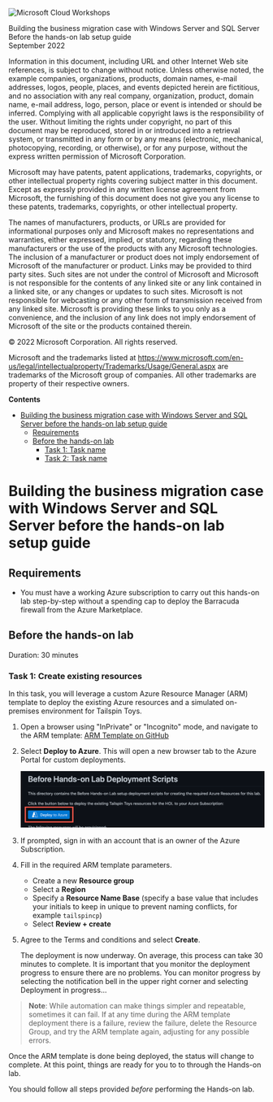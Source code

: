 ![](https://github.com/Microsoft/MCW-Template-Cloud-Workshop/raw/main/Media/ms-cloud-workshop.png "Microsoft Cloud Workshops")

<div class="MCWHeader1">
Building the business migration case with Windows Server and SQL Server
</div>

<div class="MCWHeader2">
Before the hands-on lab setup guide
</div>

<div class="MCWHeader3">
September 2022
</div>


Information in this document, including URL and other Internet Web site references, is subject to change without notice. Unless otherwise noted, the example companies, organizations, products, domain names, e-mail addresses, logos, people, places, and events depicted herein are fictitious, and no association with any real company, organization, product, domain name, e-mail address, logo, person, place or event is intended or should be inferred. Complying with all applicable copyright laws is the responsibility of the user. Without limiting the rights under copyright, no part of this document may be reproduced, stored in or introduced into a retrieval system, or transmitted in any form or by any means (electronic, mechanical, photocopying, recording, or otherwise), or for any purpose, without the express written permission of Microsoft Corporation.

Microsoft may have patents, patent applications, trademarks, copyrights, or other intellectual property rights covering subject matter in this document. Except as expressly provided in any written license agreement from Microsoft, the furnishing of this document does not give you any license to these patents, trademarks, copyrights, or other intellectual property.

The names of manufacturers, products, or URLs are provided for informational purposes only and Microsoft makes no representations and warranties, either expressed, implied, or statutory, regarding these manufacturers or the use of the products with any Microsoft technologies. The inclusion of a manufacturer or product does not imply endorsement of Microsoft of the manufacturer or product. Links may be provided to third party sites. Such sites are not under the control of Microsoft and Microsoft is not responsible for the contents of any linked site or any link contained in a linked site, or any changes or updates to such sites. Microsoft is not responsible for webcasting or any other form of transmission received from any linked site. Microsoft is providing these links to you only as a convenience, and the inclusion of any link does not imply endorsement of Microsoft of the site or the products contained therein.

© 2022 Microsoft Corporation. All rights reserved.

Microsoft and the trademarks listed at <https://www.microsoft.com/en-us/legal/intellectualproperty/Trademarks/Usage/General.aspx> are trademarks of the Microsoft group of companies. All other trademarks are property of their respective owners.

**Contents**

<!-- TOC -->

- [Building the business migration case with Windows Server and SQL Server before the hands-on lab setup guide](#building-the-business-migration-case-with-windows-server-and-sql-server-before-the-hands-on-lab-setup-guide)
    - [Requirements](#requirements)
    - [Before the hands-on lab](#before-the-hands-on-lab)
        - [Task 1: Task name](#task-1-task-name)
        - [Task 2: Task name](#task-2-task-name)

<!-- /TOC -->

# Building the business migration case with Windows Server and SQL Server before the hands-on lab setup guide

## Requirements

- You must have a working Azure subscription to carry out this hands-on lab step-by-step without a spending cap to deploy the Barracuda firewall from the Azure Marketplace.

## Before the hands-on lab

Duration: 30 minutes

### Task 1: Create existing resources

In this task, you will leverage a custom Azure Resource Manager (ARM) template to deploy the existing Azure resources and a simulated on-premises environment for Tailspin Toys.

1. Open a browser using "InPrivate" or "Incognito" mode, and navigate to the ARM template: [ARM Template on GitHub](https://github.com/solliancenet/Building-the-business-migration-case-with-Windows-Server-and-SQL-Server/tree/lab/Hands-on%20lab/resources/deployment)

2. Select **Deploy to Azure**. This will open a new browser tab to the Azure Portal for custom deployments.

    ![GitHub page with Deploy to Azure button highlighted](images/before-hol-deploy-to-azure.png "Deploy to Azure")

3. If prompted, sign in with an account that is an owner of the Azure Subscription.

4. Fill in the required ARM template parameters.
    - Create a new **Resource group**
    - Select a **Region**
    - Specify a **Resource Name Base** (specify a base value that includes your initials to keep in unique to prevent naming conflicts, for example `tailspincp`)
    - Select **Review + create**

5. Agree to the Terms and conditions and select **Create**.

    The deployment is now underway. On average, this process can take 30 minutes to complete. It is important that you monitor the deployment progress to ensure there are no problems. You can monitor progress by selecting the notification bell in the upper right corner and selecting Deployment in progress...

>**Note**: While automation can make things simpler and repeatable, sometimes it can fail. If at any time during the ARM template deployment there is a failure, review the failure, delete the Resource Group, and try the ARM template again, adjusting for any possible errors.

Once the ARM template is done being deployed, the status will change to complete. At this point, things are ready for you to to through the Hands-on lab.

You should follow all steps provided *before* performing the Hands-on lab.
